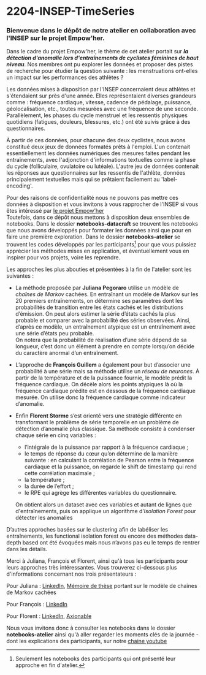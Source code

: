 # 2204-INSEP-TimeSeries

### Bienvenue dans le dépôt de notre atelier en collaboration avec l'INSEP sur le projet Empow'her. 

Dans le cadre du projet Empow'her, le thème de cet atelier portait sur ***la détection d'anomalie lors d'entraînements de cyclistes féminines de haut niveau***. Nos membres ont pu explorer les données et proposer des pistes de recherche pour étudier la question suivante : les menstruations ont-elles un impact sur les performances des athlètes ? 

Les données mises à disposition par l'INSEP concernaient deux athlètes et s'étendaient sur près d'une année. Elles représentaient diverses grandeurs comme : fréquence cardiaque, vitesse, cadence de pédalage, puissance, géolocalisation, etc., toutes mesurées avec une fréquence de une seconde. Parallèlement, les phases du cycle menstruel et les ressentis physiques quotidiens (fatigues, douleurs, blessures, etc.) ont été suivis grâce à des questionnaires.

À partir de ces données, pour chacune des deux cyclistes, nous avons constitué deux jeux de données formatés prêts à l'emploi. L'un contenait essentiellement les données numériques des mesures faites pendant les entraînements, avec l'adjonction d'informations textuelles comme la phase du cycle (folliculaire, ovulatoire ou lutéale). L'autre jeu de données contenait les réponses aux questionnaires sur les ressentis de l'athlète, données principalement textuelles mais qui se prêtaient facilement au 'label-encoding'.

Pour des raisons de confidentialité nous ne pouvons pas mettre ces données à disposition et vous invitons à vous rapprocher de l'INSEP si vous êtes intéressé par [le projet Empow'her](https://labos-recherche.insep.fr/en/node/6053) <br/>
Toutefois, dans ce dépôt nous mettons à disposition deux ensembles de notebooks. Dans le dossier **notebooks-datacraft** se trouvent les notebooks que nous avons développés pour formater les données ainsi que pour en faire une première exploration. Dans le dossier **notebooks-atelier** se trouvent les codes développés par les participants[^1] pour que vous puissiez apprécier les méthodes mises en application, et éventuellement vous en inspirer pour vos projets, voire les reprendre.

[^1]: Seulement les notebooks des participants qui ont présenté leur approche en fin d'atelier.


Les approches les plus abouties et présentées à la fin de l'atelier sont les suivantes :

- La méthode proposée par **Juliana Pegoraro** utilise un modèle de *chaînes de Markov* cachées. En entraînant un modèle de Markov sur les 20 premiers entraînements, on détermine ses paramètres dont les probabilités de transition entre les états cachés et les distributions d’émission.
On peut alors estimer la série d’états cachés la plus probable et comparer avec la probabilité des séries observées. Ainsi, d’après ce modèle, un entraînement atypique est un entraînement avec une série d’états peu probable.  
On notera que la probabilité de réalisation d’une série dépend de sa longueur, c’est donc un élément à prendre en compte lorsqu’on décide du caractère anormal d’un entraînement.


- L’approche de **François Guillem** a également pour but d’associer une probabilité à une série mais sa méthode utilise un *réseau de neurones*. À partir de la température et de la puissance fournie, le modèle prédit la fréquence cardiaque. On décèle alors les points atypiques là où la fréquence cardiaque prédite est en dessous de la fréquence cardiaque mesurée. On utilise donc la fréquence cardiaque comme indicateur d’anomalie.


- Enfin **Florent Storme** s’est orienté vers une stratégie différente en transformant le problème de série temporelle en un problème de détection d’anomalie plus classique. Sa méthode consiste à condenser chaque série en cinq variables :  <br/>
  - l’intégrale de la puissance par rapport à la fréquence cardiaque ; <br/>
  - le temps de réponse du cœur qu’on détermine de la manière suivante : en calculant la corrélation de Pearson entre la fréquence cardiaque et la puissance, on regarde le shift de timestamp qui rend cette corrélation maximale ; <br/>
  - la température ; <br/>
  - la durée de l’effort ; <br/>
  - le RPE qui agrège les différentes variables du questionnaire. <br/>

  On obtient alors un dataset avec ces variables et autant de lignes que d'entraînements, puis on applique un algorithme d’*Isolation Forest* pour détecter les anomalies 

D’autres approches basées sur le clustering afin de labéliser les entraînements, les functional isolation forest ou encore des méthodes data-depth based ont été évoquées mais nous n’avons pas eu le temps de rentrer dans les détails.

Merci à Juliana, François et Florent, ainsi qu'à tous les participants pour leurs approches très intéressantes. Vous trouverez ci-dessous plus d'informations concernant nos trois présentateurs :

Pour Juliana : [LinkedIn](https://www.linkedin.com/in/juliana-pegoraro/ "LinkedIn Juliana"), [Mémoire de thèse](http://www.theses.fr/2021UNIP7075 "Thèse Juliana") portant sur le modèle de chaînes de Markov cachées

Pour François : [LinkedIn](https://fr.linkedin.com/in/fran%C3%A7ois-guillem-358ab759)

Pour Florent : [LinkedIn](https://fr.linkedin.com/in/florent-storme-2a224271), [Axionable](https://www.axionable.com/)



Nous vous invitons donc à consulter les notebooks dans le dossier **notebooks-atelier** ainsi qu'à aller regarder les moments clés de la journée - dont les explications des participants, sur notre [chaine youtube](https://www.youtube.com/watch?v=OFo7VWvTQ6M "lien vers la vidéo de l'atelier")
